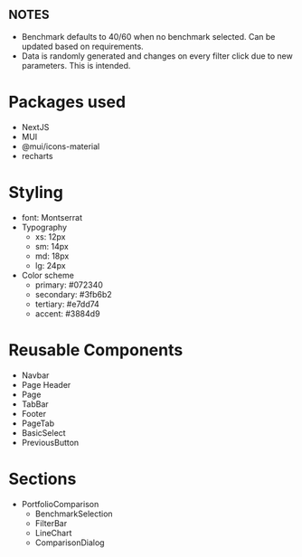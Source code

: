 ## NOTES

- Benchmark defaults to 40/60 when no benchmark selected. Can be updated based on requirements.
- Data is randomly generated and changes on every filter click due to new parameters. This is intended.

# Packages used

- NextJS
- MUI
- @mui/icons-material
- recharts

# Styling

- font: Montserrat
- Typography
  - xs: 12px
  - sm: 14px
  - md: 18px
  - lg: 24px
- Color scheme
  - primary: #072340
  - secondary: #3fb6b2
  - tertiary: #e7dd74
  - accent: #3884d9

# Reusable Components

- Navbar
- Page Header
- Page
- TabBar
- Footer
- PageTab
- BasicSelect
- PreviousButton

# Sections

- PortfolioComparison
  - BenchmarkSelection
  - FilterBar
  - LineChart
  - ComparisonDialog

